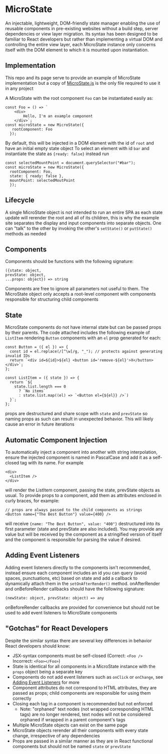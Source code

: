 # MicroState

An injectable, lightweight, DOM-friendly state manager enabling the use of reusable components in pre-existing websites without a build step, server dependencies or view layer migration. Its syntax has been designed to be familiar to React developers but rather than implementing a virtual DOM and controlling the entire view layer, each MicroState instance only concerns itself with the DOM element to which it is mounted upon instantiation.

## Implementation

This repo and its page serve to provide an example of MicroState implementation but a copy of [MicroState.js](https://github.com/iatenine/MicroState/blob/main/assets/js/MicroState.js) is the only file required to use it in any project

A MicroState with the root component `Foo` can be instantiated easily as:

```
const Foo = () => `
    <div>
        Hello, I'm an example component
    </div>`;
const microState = new MicroState({
   rootComponent: Foo
  });
```

By default, this will be injected in a DOM element with the id of `root` and have an initial empty state object
To select an element with id `bar` and instantiate the state as `{ready: false}` instead run

```
const selectedMountPoint = document.querySelector("#bar");
const microState = new MicroState({
  rootComponent: Foo,
  state: { ready: false },
  mountPoint: selectedMoutPoint
  });
```

## Lifecycle

A single MicroState object is not intended to run an entire SPA as each state update will rerender the root and all of its children, this is why the example site separates the display and input components into separate objects. One can "talk" to the other by invoking the other's `setState()` or `putState()` methods as needed

## Components

Components should be functions with the following signature:

```
({state: object,
prevState: object,
...props: object}) => string
```

Components are free to ignore all parameters not useful to them. The MicroState object only accepts a root-level component with components responsible for structuring child components

## State

MicroState components do not have internal state but can be passed props by their parents. The code attached includes the following example of `ListItem` rendering `Button` components with an `el` prop generated for each:

```
const Button = ({ el }) => {
  const id = el.replace(/[^\w]/g, "_"); // protects against generating invalid IDs
  return `<div id=${id}>${el} <button id='remove-${el}'>X</button></div>`;
};

const ListItem = ({ state }) => {
  return `${
    state.list.length === 0
      ? `No items`
      : state.list.map((el) => `<Button el={${el}} />`)
  }`;
};
```

props are destructured and share scope with `state` and `prevState` so naming props as such can result in unexpected behavior. This will likely cause an error in future iterations

## Automatic Component Injection

To automatically inject a component into another with string interpolation, ensure the injected component is named in PascalCase and add it as a self-closed tag with its name. For example

```
<div>
  <ListItem />
</div>
```

will render the ListItem component, passing the state, prevState objects as usual. To provide props to a component, add them as attributes enclosed in curly braces, for example:

```
// props are always passed to the child components as strings
<Button name={"The Best Button"} value={400} />
```

will receive `{name: "The Best Button", value: "400"}` destructured into its first parameter (state and prevState are also included). You may provide any value but will be received by the component as a stringified version of itself and the component is responsible for parsing the value if desired.

## Adding Event Listeners

Adding event listeners directly to the components isn't recommended, instead ensure each component includes an id you can query (avoid spaces, punctuations, etc) based on state and add a callback to dynamically attach them in the `setOnAfterRender()` method. onAfterRender and onBeforeRender callbacks should have the following signature:

```
(newState: object, prevState: object) => any
```

onBeforeRender callbacks are provided for convenience but should not be used to add event listeners to MicroState components

## "Gotchas" for React Developers

Despite the similar syntax there are several key differences in behavior React developers should know:

- JSX-syntax components must be self-closed (Correct: `<Foo />` Incorrect: `<Foo></Foo>`)
- State is identical for all components in a MicroState instance with the `props` object being a separate key
- Components do not add event listeners such as `onClick` or `onChange`, see [Adding Event Listeners](#adding-event-listeners) for more
- Component attributes do not correspond to HTML attributes, they are passed as props; child components are responsible for using them correctly
- Closing each tag in a component is recommended but not enforced
  - Note: "orphaned" text nodes (not wrapped corresponding HTML tags) are no longer rendered, text nodes will not be considered orphaned if wrapped in a parent component's tags
- Multiple MicroState objects can exist on the same page
- MicroState objects rerender all their components with every state change, irrespective of any dependencies
- Props are passed in a similar manner as they are in React functional components but should not be named `state` or `prevState`
